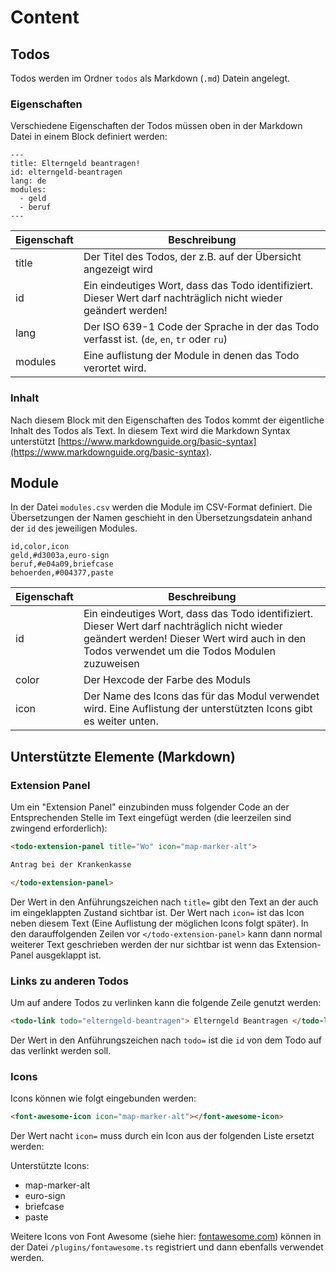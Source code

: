 # Content

## Todos

Todos werden im Ordner `todos` als Markdown (`.md`) Datein angelegt.

### Eigenschaften

Verschiedene Eigenschaften der Todos müssen oben in der Markdown Datei in einem Block definiert werden:

```
---
title: Elterngeld beantragen!
id: elterngeld-beantragen
lang: de
modules:
  - geld
  - beruf
---
```

| Eigenschaft | Beschreibung |
| ----------- | ------------ |
| title       | Der Titel des Todos, der z.B. auf der Übersicht angezeigt wird |
| id          | Ein eindeutiges Wort, dass das Todo identifiziert. Dieser Wert darf nachträglich nicht wieder geändert werden! |
| lang        | Der ISO 639-1 Code der Sprache in der das Todo verfasst ist. (`de`, `en`, `tr` oder `ru`) |
| modules     | Eine auflistung der Module in denen das Todo verortet wird. |

### Inhalt

Nach diesem Block mit den Eigenschaften des Todos kommt der eigentliche Inhalt des Todos als Text. In diesem Text wird die Markdown Syntax unterstützt [https://www.markdownguide.org/basic-syntax](https://www.markdownguide.org/basic-syntax).

## Module

In der Datei `modules.csv` werden die Module im CSV-Format definiert. Die Übersetzungen der Namen geschieht in den Übersetzungsdatein anhand der `id` des jeweiligen Modules.

```csv
id,color,icon
geld,#d3003a,euro-sign
beruf,#e04a09,briefcase
behoerden,#004377,paste
```

| Eigenschaft | Beschreibung |
| ----------- | ------------ |
| id          | Ein eindeutiges Wort, dass das Todo identifiziert. Dieser Wert darf nachträglich nicht wieder geändert werden! Dieser Wert wird auch in den Todos verwendet um die Todos Modulen zuzuweisen |
| color       | Der Hexcode der Farbe des Moduls |
| icon        | Der Name des Icons das für das Modul verwendet wird. Eine Auflistung der unterstützten Icons gibt es weiter unten. |

## Unterstützte Elemente (Markdown)

### Extension Panel

Um ein "Extension Panel" einzubinden muss folgender Code an der Entsprechenden Stelle im Text eingefügt werden (die leerzeilen sind zwingend erforderlich):

```html
<todo-extension-panel title="Wo" icon="map-marker-alt">

Antrag bei der Krankenkasse

</todo-extension-panel>
```

Der Wert in den Anführungszeichen nach `title=` gibt den Text an der auch im eingeklappten Zustand sichtbar ist. Der Wert nach `icon=` ist das Icon neben diesem Text (Eine Auflistung der möglichen Icons folgt später). In den darauffolgenden Zeilen vor `</todo-extension-panel>` kann dann normal weiterer Text geschrieben werden der nur sichtbar ist wenn das Extension-Panel ausgeklappt ist.

### Links zu anderen Todos

Um auf andere Todos zu verlinken kann die folgende Zeile genutzt werden:

```html
<todo-link todo="elterngeld-beantragen"> Elterngeld Beantragen </todo-link>
```

Der Wert in den Anführungszeichen nach `todo=` ist die `id` von dem Todo auf das verlinkt werden soll. 

### Icons

Icons können wie folgt eingebunden werden:

```html
<font-awesome-icon icon="map-marker-alt"></font-awesome-icon>
```

Der Wert nacht `icon=` muss durch ein Icon aus der folgenden Liste ersetzt werden:

Unterstützte Icons:
* map-marker-alt
* euro-sign
* briefcase
* paste

Weitere Icons von Font Awesome (siehe hier: [fontawesome.com](https://fontawesome.com/v5.15/icons?d=gallery&p=2&s=solid)) können in der Datei `/plugins/fontawesome.ts` registriert und dann ebenfalls verwendet werden.
